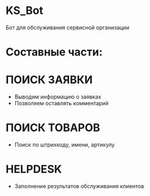 # KS_Bot
Бот для обслуживания сервисной организации
# Составные части: 

# ПОИСК ЗАЯВКИ
- Выводим информацию о заявках
- Позволяем оставлять комментарий

# ПОИСК ТОВАРОВ
- Поиск по штрихкоду, имени, артикулу

# HELPDESK
- Заполнение результатов обслуживания клиентов
